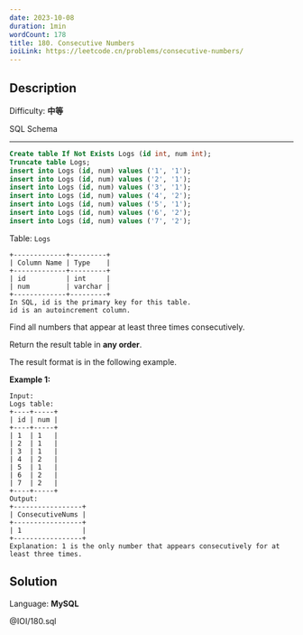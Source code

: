 ```yaml
---
date: 2023-10-08
duration: 1min
wordCount: 178
title: 180. Consecutive Numbers
ioiLink: https://leetcode.cn/problems/consecutive-numbers/
---
```


## Description

Difficulty: **中等**


<span>SQL Schema</span>

* * *

```sql
Create table If Not Exists Logs (id int, num int);
Truncate table Logs;
insert into Logs (id, num) values ('1', '1');
insert into Logs (id, num) values ('2', '1');
insert into Logs (id, num) values ('3', '1');
insert into Logs (id, num) values ('4', '2');
insert into Logs (id, num) values ('5', '1');
insert into Logs (id, num) values ('6', '2');
insert into Logs (id, num) values ('7', '2');
```

Table: `Logs`

```
+-------------+---------+
| Column Name | Type    |
+-------------+---------+
| id          | int     |
| num         | varchar |
+-------------+---------+
In SQL, id is the primary key for this table.
id is an autoincrement column.
```

Find all numbers that appear at least three times consecutively.

Return the result table in **any order**.

The result format is in the following example.

**Example 1:**

```
Input:
Logs table:
+----+-----+
| id | num |
+----+-----+
| 1  | 1   |
| 2  | 1   |
| 3  | 1   |
| 4  | 2   |
| 5  | 1   |
| 6  | 2   |
| 7  | 2   |
+----+-----+
Output:
+-----------------+
| ConsecutiveNums |
+-----------------+
| 1               |
+-----------------+
Explanation: 1 is the only number that appears consecutively for at least three times.
```
## Solution

Language: **MySQL**

@IOI/180.sql
